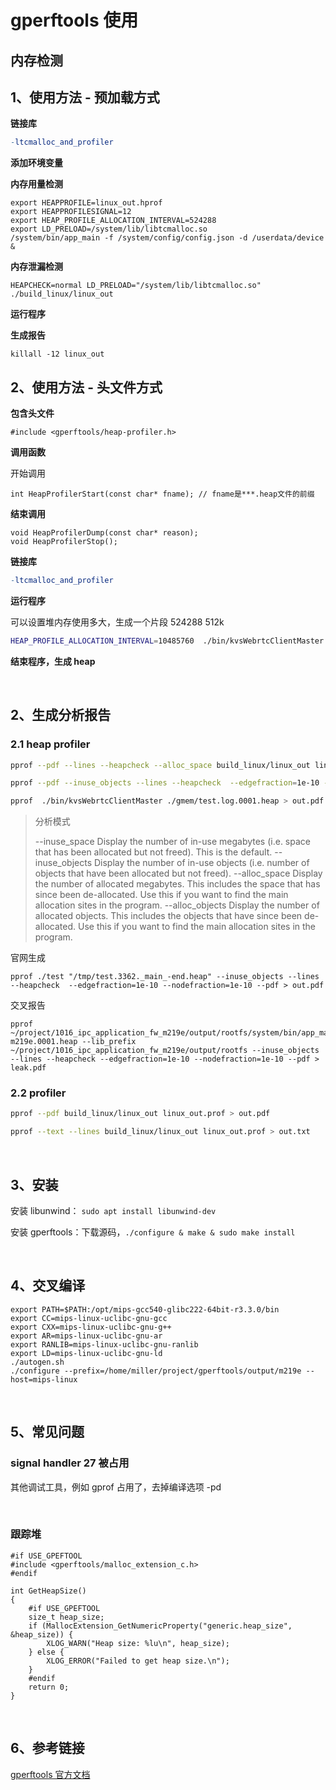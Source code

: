 # gperftools 使用

## 内存检测

## 1、使用方法 - 预加载方式

**链接库**

```makefile
-ltcmalloc_and_profiler
```

**添加环境变量**

**内存用量检测**

```
export HEAPPROFILE=linux_out.hprof
export HEAPPROFILESIGNAL=12
export HEAP_PROFILE_ALLOCATION_INTERVAL=524288
export LD_PRELOAD=/system/lib/libtcmalloc.so
/system/bin/app_main -f /system/config/config.json -d /userdata/device &
```

**内存泄漏检测**

```
HEAPCHECK=normal LD_PRELOAD="/system/lib/libtcmalloc.so" ./build_linux/linux_out
```

**运行程序**

**生成报告**

```
killall -12 linux_out
```

## 2、使用方法 - 头文件方式

**包含头文件**

```c_cpp
#include <gperftools/heap-profiler.h>
```

**调用函数**

开始调用

```c_cpp
int HeapProfilerStart(const char* fname); // fname是***.heap文件的前缀
```

**结束调用**

```c_cpp
void HeapProfilerDump(const char* reason);
void HeapProfilerStop();
```

**链接库**

```makefile
-ltcmalloc_and_profiler
```

**运行程序**

可以设置堆内存使用多大，生成一个片段 524288 512k

```sh
HEAP_PROFILE_ALLOCATION_INTERVAL=10485760  ./bin/kvsWebrtcClientMaster
```

**结束程序，生成 heap**

<br/>

## 2、生成分析报告

### 2.1 heap profiler

```sh
pprof --pdf --lines --heapcheck --alloc_space build_linux/linux_out linux_out.hprof.0001.heap > out.pdf
```

```sh
pprof --pdf --inuse_objects --lines --heapcheck  --edgefraction=1e-10 --nodefraction=1e-10 build_linux/linux_out linux_out.heap.0001.heap > out.pdf
```

```sh
pprof  ./bin/kvsWebrtcClientMaster ./gmem/test.log.0001.heap > out.pdf  --lines   --inuse_objects --heapcheck --pdf --inuse_objects --lines --heapcheck  --edgefraction=1e-10 --nodefraction=1e-10 --text --cum
```

> 分析模式
> 
> --inuse_space    Display the number of in-use megabytes (i.e. space that has been allocated but not freed). This is the default.
--inuse_objects    Display the number of in-use objects (i.e. number of objects that have been allocated but not freed).
--alloc_space    Display the number of allocated megabytes. This includes the space that has since been de-allocated. Use this if you want to find the main allocation sites in the program.
--alloc_objects    Display the number of allocated objects. This includes the objects that have since been de-allocated. Use this if you want to find the main allocation sites in the program.

官网生成

```
pprof ./test "/tmp/test.3362._main_-end.heap" --inuse_objects --lines --heapcheck  --edgefraction=1e-10 --nodefraction=1e-10 --pdf > out.pdf
```

交叉报告

```
pprof ~/project/1016_ipc_application_fw_m219e/output/rootfs/system/bin/app_main m219e.0001.heap --lib_prefix ~/project/1016_ipc_application_fw_m219e/output/rootfs --inuse_objects --lines --heapcheck --edgefraction=1e-10 --nodefraction=1e-10 --pdf > leak.pdf
```

### 2.2 profiler

```sh
pprof --pdf build_linux/linux_out linux_out.prof > out.pdf
```

```sh
pprof --text --lines build_linux/linux_out linux_out.prof > out.txt
```

<br/>

## 3、安装

安装 libunwind： `sudo apt install libunwind-dev`

安装 gperftools：下载源码，`./configure & make & sudo make install`

<br/>

## 4、交叉编译

```
export PATH=$PATH:/opt/mips-gcc540-glibc222-64bit-r3.3.0/bin
export CC=mips-linux-uclibc-gnu-gcc
export CXX=mips-linux-uclibc-gnu-g++
export AR=mips-linux-uclibc-gnu-ar
export RANLIB=mips-linux-uclibc-gnu-ranlib
export LD=mips-linux-uclibc-gnu-ld
./autogen.sh
./configure --prefix=/home/miller/project/gperftools/output/m219e --host=mips-linux
```

<br/>

## 5、常见问题

### signal handler 27 被占用

其他调试工具，例如 gprof 占用了，去掉编译选项 -pd

<br/>

### 跟踪堆

```
#if USE_GPEFTOOL
#include <gperftools/malloc_extension_c.h>
#endif

int GetHeapSize() 
{
    #if USE_GPEFTOOL
    size_t heap_size;
    if (MallocExtension_GetNumericProperty("generic.heap_size", &heap_size)) {
        XLOG_WARN("Heap size: %lu\n", heap_size);
    } else {
        XLOG_ERROR("Failed to get heap size.\n");
    }
    #endif
    return 0;
}
```

<br/>

## 6、参考链接

[gperftools 官方文档](https://gperftools.github.io/gperftools/)
